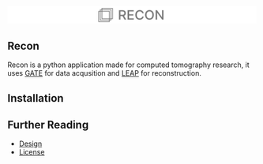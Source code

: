 ![Recon](logo.svg)

## Recon

Recon is a python application made for computed tomography research, it uses [GATE](https://github.com/OpenGATE/opengate) for data acqusition and [LEAP](https://github.com/LLNL/LEAP) for reconstruction.

## Installation



## Further Reading

- [Design](DESIGN.md)
- [License](LICENSE.md)